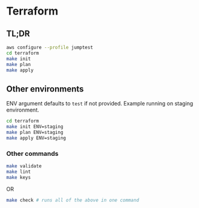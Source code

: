 # Terraform

## TL;DR

```bash
aws configure --profile jumptest
cd terraform
make init
make plan
make apply
```

## Other environments

ENV argument defaults to `test` if not provided. Example running on staging environment.

```bash
cd terraform
make init ENV=staging
make plan ENV=staging
make apply ENV=staging
```

### Other commands

```bash
make validate
make lint
make keys
```

OR

```bash
make check # runs all of the above in one command
```
